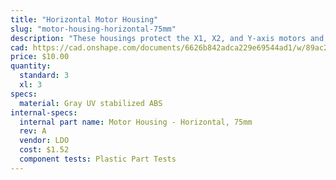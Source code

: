 ```yaml
---
title: "Horizontal Motor Housing"
slug: "motor-housing-horizontal-75mm"
description: "These housings protect the X1, X2, and Y-axis motors and encoders from rain."
cad: https://cad.onshape.com/documents/6626b842adca229e69544ad1/w/89ac2637f82d915f22c2bcd0/e/4e3a2ca8e14939e7bc0efc8f?renderMode=0&uiState=6255de23582c8d091a1f7666
price: $10.00
quantity:
  standard: 3
  xl: 3
specs:
  material: Gray UV stabilized ABS
internal-specs:
  internal part name: Motor Housing - Horizontal, 75mm
  rev: A
  vendor: LDO
  cost: $1.52
  component tests: Plastic Part Tests
---
```

